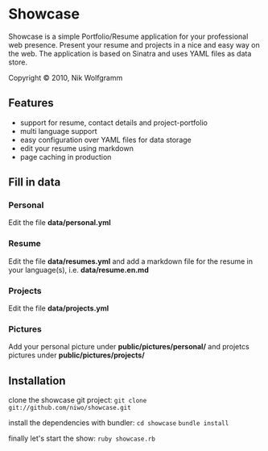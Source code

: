 # Showcase #
Showcase is a simple Portfolio/Resume application for your professional web presence.
Present your resume and projects in a nice and easy way on the web.
The application is based on Sinatra and uses YAML files as data store.

Copyright © 2010, Nik Wolfgramm

## Features ##
- support for resume, contact details and project-portfolio
- multi language support
- easy configuration over YAML files for data storage
- edit your resume using markdown
- page caching in production

## Fill in data ##

### Personal ###
Edit the file __data/personal.yml__

### Resume ###
Edit the file __data/resumes.yml__ and add a markdown file for the resume in your language(s), i.e. __data/resume.en.md__

### Projects ###
Edit the file __data/projects.yml__

### Pictures ###
Add your personal picture under __public/pictures/personal/__ and projetcs pictures under __public/pictures/projects/__


## Installation ##
clone the showcase git project:
`git clone git://github.com/niwo/showcase.git`

install the dependencies with bundler:
`cd showcase`
`bundle install`

finally let's start the show:
`ruby showcase.rb`